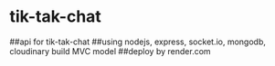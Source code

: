 ﻿# tik-tak-chat
##api for tik-tak-chat
##using nodejs, express, socket.io, mongodb, cloudinary build MVC model
##deploy by render.com

